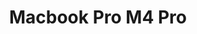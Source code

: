 ---
title: Macbook Pro M4 Pro
permalink: apple/macbook-pro-m4-pro
redirect_from: apple/macbook-pro-m4-pro/
meta_description: Experience top-tier performance with the 2024 MacBook Pro M4 Pro—featuring a 12-core CPU, 16-core GPU, stunning Liquid Retina XDR display, and long-lasting battery life. Ideal for creators, coders, and professionals.
cover_img: /images/apple/macbook-pro-m4/with-nano-texture-display
cover_alt: MacBook Pro with nano texture display
design_img_1: /images/apple/macbook-pro-m4/using-at-desk
design_alt_1: Women using Macbook Pro M4 at desk
ports_img: /images/apple/macbook-pro-m4/ports
ports_alt: Macbook Pro M4 ports
display_img: /images/apple/macbook-pro-m4/display
display_alt: Macbook Pro M4 display
inside_box_img: /images/apple/macbook-pro-m4/inside-the-box
inside_box_alt: what's inside Macbook Pro M4 box
title_img: /images/apple/macbook-pro-m4/display
design: "MacBook Pro M4 reflects Apple’s consistent commitment to precision engineering, minimalist aesthetics, and optimal performance. Built from a solid block of aluminum, the M4 model continues Apple’s tradition of delivering a durable yet lightweight machine that balances power with portability. Its thin profile doesn’t compromise on functionality—offering an advanced thermal system, a bright and color-accurate Retina display, and a refined keyboard that enhances user experience across creative, professional, and everyday workflows. With the M4 chip, Apple further integrates efficiency and speed into a seamless design, making the MacBook Pro M4 a compelling choice for users seeking performance in a clean, clutter-free form factor. Whether for students, professionals, or creators, this machine stands out in both global and local contexts as a reliable long-term investment."
specs: "<b>CPU:</b> Apple M4 (10-core CPU, 16-core Neural Engine)<br /><b>Graphics:</b> 10-core GPU (on M4)<br /><b>Memory:</b> 16GB LPDDR5 unified memory<br /><b>Storage:</b> 512GB SSD<br /><b>Display:</b> 15.3-inch, 2880 x 1864, IPS, 60 Hz, Liquid Retina, True Tone<br /><b>Networking:</b> Wi-Fi 6E, Bluetooth 5.3<br /><b>Ports:</b> 2x Thunderbolt 4 (USB Type-C), 3.5 mm headphone jack, MagSafe 3<br /><b>Camera:</b> 12MP Center Stage camera<br /><b>Battery:</b> 66.5 WHr<br /><b>Power Adapter:</b> 35W dual USB-C port compact power adapter<br /><b>Operating System:</b> macOS Sequoia 15.3<br /><b>Dimensions (WxDxH):</b> 13.4 x 9.35 x 0.45 inches (340.4 x 237.6 x 11.5 mm)<br /><b>Weight:</b> 3.3 pounds (1.5 kg)<br /><b>Price (as configured):</b> $1,399.99<br />"
display: The display on the Apple 2024 MacBook Pro with the powerful M4 Pro chip is nothing short of impressive. Featuring a stunning Liquid Retina XDR display, it offers exceptional color accuracy and contrast, perfect for creative professionals and content creators. Whether you’re editing photos, videos, or working on intricate design projects, the display's 120Hz refresh rate and P3 wide color gamut ensure everything looks sharp and vibrant. With its high brightness levels, the screen remains clear even in bright environments, making it ideal for both indoor and outdoor use. The addition of True Tone technology further enhances the viewing experience by adjusting the screen’s color temperature based on the surrounding lighting. This MacBook Pro display is engineered for professionals who demand the best visual clarity for their work.
ports: The Apple 2024 MacBook Pro with the M4 Pro chip is equipped with a versatile set of ports to enhance connectivity and workflow. It features three Thunderbolt 4 (USB-C) ports, allowing for ultra-fast data transfer, high-definition video output, and the ability to charge the laptop. These Thunderbolt ports also support a wide range of accessories, from external displays to high-performance storage devices. Additionally, the MacBook Pro includes an HDMI 2.1 port, enabling direct connections to external monitors and TVs, offering 4K and even 8K resolution support. For audio, the laptop provides a 3.5mm headphone jack, ensuring compatibility with a variety of audio devices. The inclusion of an SDXC card slot also makes it easier for photographers and videographers to quickly offload content. These ports combine to offer a flexible and powerful setup, making the MacBook Pro an ideal tool for professionals across different industries.
battery: The Apple 2024 MacBook Pro with the M4 Pro chip offers exceptional battery performance, making it one of the most power-efficient laptops in its class. The 14-inch model is equipped with a 72.4-watt-hour lithium-polymer battery, delivering up to 22 hours of video streaming and up to 14 hours of wireless web usage . The 16-inch model features a larger 100-watt-hour battery, providing up to 24 hours of video streaming and up to 17 hours of wireless web usage. These impressive battery life figures are attributed to the energy-efficient M4 Pro chip and Apple's optimization of hardware and software. Real-world usage tests have confirmed these claims, with the 16-inch M4 Pro model enduring 20 hours and 46 minutes in battery life tests, setting a new benchmark for MacBook battery performance.
inside_box: 14-inch MacBook Pro | USB-C Power Adapter | USB-C to MagSafe 3 Cable (2m)
product_line: Don’t miss out on the MacBook Pro M4 Pro – with its advanced performance and stunning display, you risk falling behind with less powerful alternatives that can't keep up with your demands.
for: The 2024 MacBook Pro with the M4 Pro chip is designed for professionals, creatives, and power users who demand high performance and reliability. Whether you're a content creator needing a color-accurate display for video editing, a developer working with complex software, or a business professional seeking seamless multitasking and long battery life, this laptop has you covered. Its powerful 12-core CPU and 16-core GPU deliver exceptional performance for demanding tasks, while its sleek design and lightweight build make it a perfect choice for those who need both portability and power. With its impressive battery life, crisp display, and robust processing capabilities, it's ideal for anyone who needs a reliable, all-in-one machine for productivity and creativity.
post_value: "Unless you're a video editor, software developer compiling large codebases, or a 3D artist, an older MacBook like the M1 Air is more than sufficient. It’s fast, efficient, still gets updates, and is available at a lower price—making it a smart, value-driven choice for most users. Technology get outdated fast, a 2023 Statista report showed that <b>41% of users replace laptops within 3 years</b>, so its best to go with what you need for today rather than tomorrow."
pre_value: Definitely, for most general users, older MacBooks are still highly capable and offer excellent value, especially when  considering the performance improvements brought by Apple Silicon starting with the M1 chip in 2020.
value_data: '<div class="responsive-table">
              <table>
                <thead>
                  <tr>
                    <th>Model</th>
                    <th>Geekbench 5 (Single-Core)</th>
                    <th>Geekbench 5 (Multi-Core)</th>
                  </tr>
                </thead>
                <tbody>
                  <tr>
                    <td>MacBook Pro M1 (2020) 13-inch</td>
                    <td>~1700</td>
                    <td>~7400</td>
                  </tr>
                  <tr>
                    <td>MacBook Pro M1 Pro (2021) 14-inch</td>
                    <td>~1750</td>
                    <td>~12000</td>
                  </tr>
                  <tr>
                    <td>MacBook Pro M1 Max (2021) 16-inch</td>
                    <td>~1750</td>
                    <td>~12000</td>
                  </tr>
                  <tr>
                    <td>MacBook Pro M2 (2022) 13-inch</td>
                    <td>~1900</td>
                    <td>~8900</td>
                  </tr>
                  <tr>
                    <td>MacBook Pro M2 Pro (2023) 14-inch</td>
                    <td>~2100</td>
                    <td>~15000</td>
                  </tr>
                  <tr>
                    <td>MacBook Pro M2 Max (2023) 16-inch</td>
                    <td>~2100</td>
                    <td>~16000</td>
                  </tr>
                  <tr>
                    <td>MacBook Pro M4 (2024) 14-inch</td>
                    <td>~3800</td>
                    <td>~20000</td>
                  </tr>
                  <tr>
                    <td>MacBook Pro M4 (2024) 16-inch</td>
                    <td>~3870</td>
                    <td>~22360</td>
                  </tr>
                </tbody>
              </table>
            </div>'
rating: 4.8
rating_count: 714
rating_from: amazon.com
year: 2024
meta_category: "Electronics > Computers > Laptops"
sku: APP-L-MP-002
gpc: 328
---